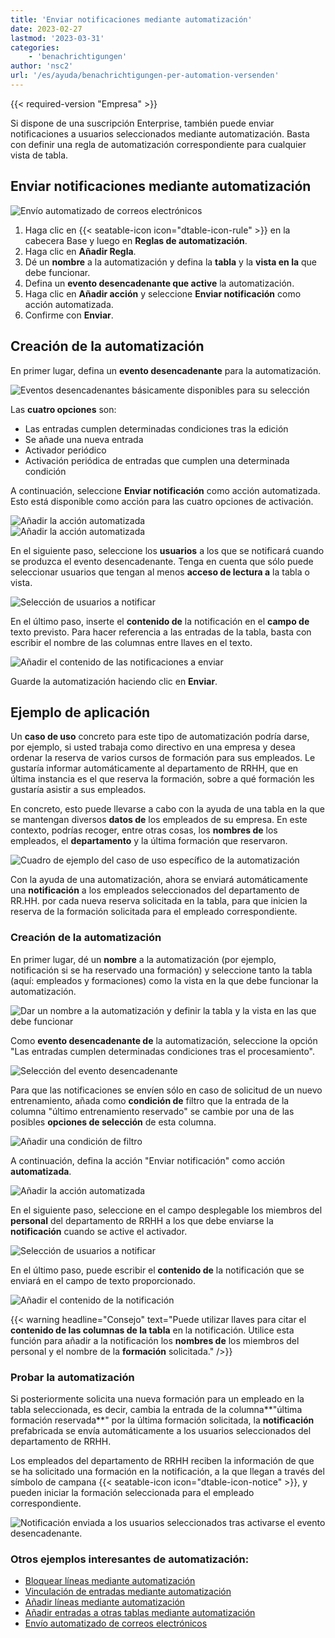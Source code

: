 ```yaml
---
title: 'Enviar notificaciones mediante automatización'
date: 2023-02-27
lastmod: '2023-03-31'
categories:
    - 'benachrichtigungen'
author: 'nsc2'
url: '/es/ayuda/benachrichtigungen-per-automation-versenden'
---
```


{{< required-version "Empresa" >}}

Si dispone de una suscripción Enterprise, también puede enviar notificaciones a usuarios seleccionados mediante automatización. Basta con definir una regla de automatización correspondiente para cualquier vista de tabla.

## Enviar notificaciones mediante automatización

![Envío automatizado de correos electrónicos](https://seatable.io/wp-content/uploads/2022/12/how-to-use-automations-for-locking-rows-3.png)

1. Haga clic en {{< seatable-icon icon="dtable-icon-rule" >}} en la cabecera Base y luego en **Reglas de automatización**.
2. Haga clic en **Añadir Regla**.
3. Dé un **nombre** a la automatización y defina la **tabla** y la **vista en la** que debe funcionar.
4. Defina un **evento desencadenante que active** la automatización.
5. Haga clic en **Añadir acción** y seleccione **Enviar notificación** como acción automatizada.
6. Confirme con **Enviar**.

## Creación de la automatización

En primer lugar, defina un **evento desencadenante** para la automatización.

![Eventos desencadenantes básicamente disponibles para su selección](https://seatable.io/wp-content/uploads/2022/12/trigger-options-for-archivating-rows.png)

Las **cuatro opciones** son:

- Las entradas cumplen determinadas condiciones tras la edición
- Se añade una nueva entrada
- Activador periódico
- Activación periódica de entradas que cumplen una determinada condición

A continuación, seleccione **Enviar notificación** como acción automatizada. Esto está disponible como acción para las cuatro opciones de activación.

![Añadir la acción automatizada](https://seatable.io/wp-content/uploads/2022/12/add-an-action.png)  
![Añadir la acción automatizada](images/send-notification.png)

En el siguiente paso, seleccione los **usuarios** a los que se notificará cuando se produzca el evento desencadenante. Tenga en cuenta que sólo puede seleccionar usuarios que tengan al menos **acceso de lectura a** la tabla o vista.

![Selección de usuarios a notificar ](images/select-users-to-get-notified.png)

En el último paso, inserte el **contenido de** la notificación en el **campo de** texto previsto. Para hacer referencia a las entradas de la tabla, basta con escribir el nombre de las columnas entre llaves en el texto.

![Añadir el contenido de las notificaciones a enviar ](images/content-of-the-notification.png)

Guarde la automatización haciendo clic en **Enviar**.

## Ejemplo de aplicación

Un **caso de uso** concreto para este tipo de automatización podría darse, por ejemplo, si usted trabaja como directivo en una empresa y desea ordenar la reserva de varios cursos de formación para sus empleados. Le gustaría informar automáticamente al departamento de RRHH, que en última instancia es el que reserva la formación, sobre a qué formación les gustaría asistir a sus empleados.

En concreto, esto puede llevarse a cabo con la ayuda de una tabla en la que se mantengan diversos **datos de** los empleados de su empresa. En este contexto, podrías recoger, entre otras cosas, los **nombres de** los empleados, el **departamento** y la última formación que reservaron.

![Cuadro de ejemplo del caso de uso específico de la automatización](images/beispieltabelle-anwendungsfall.png)

Con la ayuda de una automatización, ahora se enviará automáticamente una **notificación** a los empleados seleccionados del departamento de RR.HH. por cada nueva reserva solicitada en la tabla, para que inicien la reserva de la formación solicitada para el empleado correspondiente.

### Creación de la automatización

En primer lugar, dé un **nombre** a la automatización (por ejemplo, notificación si se ha reservado una formación) y seleccione tanto la tabla (aquí: empleados y formaciones) como la vista en la que debe funcionar la automatización.

![Dar un nombre a la automatización y definir la tabla y la vista en las que debe funcionar](images/definition-of-the-automation-1.png)

Como **evento desencadenante de** la automatización, seleccione la opción "Las entradas cumplen determinadas condiciones tras el procesamiento".

![Selección del evento desencadenante](images/trigger-condition.png)

Para que las notificaciones se envíen sólo en caso de solicitud de un nuevo entrenamiento, añada como **condición de** filtro que la entrada de la columna "último entrenamiento reservado" se cambie por una de las posibles **opciones de selección** de esta columna.

![Añadir una condición de filtro](images/set-filter-condition.png)

A continuación, defina la acción "Enviar notificación" como acción **automatizada**.

![Añadir la acción automatizada](images/send-notification.png)

En el siguiente paso, seleccione en el campo desplegable los miembros del **personal** del departamento de RRHH a los que debe enviarse la **notificación** cuando se active el activador.

![Selección de usuarios a notificar ](images/select-users-to-get-notified-example.png)

En el último paso, puede escribir el **contenido de** la notificación que se enviará en el campo de texto proporcionado.

![Añadir el contenido de la notificación ](images/content-of-the-notification-example.png)

{{< warning  headline="Consejo"  text="Puede utilizar llaves para citar el **contenido de las columnas de la tabla** en la notificación. Utilice esta función para añadir a la notificación los **nombres de** los miembros del personal y el nombre de la **formación** solicitada." />}}

### Probar la automatización

Si posteriormente solicita una nueva formación para un empleado en la tabla seleccionada, es decir, cambia la entrada de la columna**"última formación reservada**" por la última formación solicitada, la **notificación** prefabricada se envía automáticamente a los usuarios seleccionados del departamento de RRHH.

Los empleados del departamento de RRHH reciben la información de que se ha solicitado una formación en la notificación, a la que llegan a través del símbolo de campana {{< seatable-icon icon="dtable-icon-notice" >}}, y pueden iniciar la formación seleccionada para el empleado correspondiente.

![Notificación enviada a los usuarios seleccionados tras activarse el evento desencadenante.](images/notification-after-trigger.png)

### Otros ejemplos interesantes de automatización:

- [Bloquear líneas mediante automatización](https://seatable.io/es/docs/beispiele-fuer-automationen/zeilen-per-automation-sperren/)
- [Vinculación de entradas mediante automatización](https://seatable.io/es/docs/beispiele-fuer-automationen/verlinken-von-eintraegen-per-automation/)
- [Añadir líneas mediante automatización](https://seatable.io/es/docs/beispiel-automationen/zeilen-per-automation-hinzufuegen/)
- [Añadir entradas a otras tablas mediante automatización](https://seatable.io/es/docs/beispiel-automationen/eintraege-in-andere-tabellen-per-automation-hinzufuegen/)
- [Envío automatizado de correos electrónicos](https://seatable.io/es/docs/beispiel-automationen/e-mail-versand-per-automation/)
